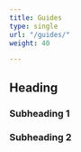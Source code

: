 ```yaml
---
title: Guides
type: single
url: "/guides/"
weight: 40

---
```


## Heading

### Subheading 1

### Subheading 2